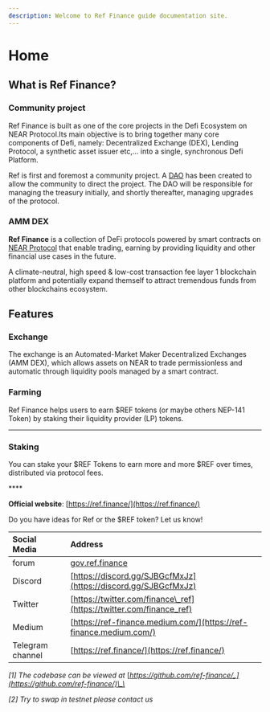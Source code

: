 ```yaml
---
description: Welcome to Ref Finance guide documentation site.
---
```


# Home

## What is Ref Finance?

### Community project

Ref Finance is built as one of the core projects in the Defi Ecosystem on NEAR Protocol.Its  main objective is to bring together many core components of Defi, namely: Decentralized Exchange \(DEX\), Lending Protocol, a synthetic asset issuer etc,... into a single, synchronous Defi Platform.

Ref is first and foremost a community project. A [DAO](https://v2.sputnik.fund/#/ref-finance.sputnik-dao.near) has been created to allow the community to direct the project. The DAO will be responsible for managing the treasury initially, and shortly thereafter, managing upgrades of the protocol.

### **AMM DEX** 

**Ref Finance** is a collection of DeFi protocols powered by smart contracts on [NEAR Protocol](https://near.org) that enable trading, earning by providing liquidity and other financial use cases in the future.

A climate-neutral, high speed & low-cost transaction fee layer 1 blockchain platform and potentially expand themself to attract tremendous funds from other blockchains ecosystem.

## **Features**

### **Exchange**

The exchange is an Automated-Market Maker Decentralized Exchanges \(AMM DEX\), which allows assets on NEAR to trade permissionless and automatic through liquidity pools managed by a smart contract.

### **Farming**

Ref Finance helps users to earn $REF tokens \(or maybe others NEP-141 Token\) by staking their liquidity provider \(LP\) tokens.   
****

### **Staking**

You can stake your $REF Tokens to earn more and more $REF over times, distributed via protocol fees.

\*\*\*\*

**Official website**: [https://ref.finance/](https://ref.finance/)

Do you have ideas for Ref or the $REF token? Let us know!

| Social Media | Address |
| :--- | :--- |
| forum | [gov.ref.finance](https://gov.ref.finance/) |
| Discord | [https://discord.gg/SJBGcfMxJz](https://discord.gg/SJBGcfMxJz) |
| Twitter | [https://twitter.com/finance\_ref](https://twitter.com/finance_ref) |
| Medium | [https://ref-finance.medium.com/](https://ref-finance.medium.com/) |
| Telegram channel | [https://ref.finance/](https://ref.finance/) |

_\[1\] The codebase can be viewed at_  [_https://github.com/ref-finance/_](https://github.com/ref-finance/)\_\_

_\[2\] Try to swap in testnet  please contact us_



